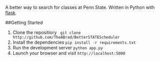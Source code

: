 A better way to search for classes at Penn State. Written in Python with [flask](http://flask.pocoo.org).

##Getting Started 
1. Clone the repositiory ``` git clone http://github.com/TheABrad/BetterSTATEScheduler```
2. Install the dependencies ``` pip install -r requirements.txt ```
3. Run the development server ```python app.py```
4. Launch your browser and visit ``` http://localhost:5000 ```
